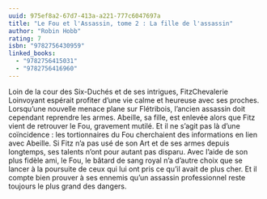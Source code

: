 ```yaml
---
uuid: 975ef8a2-67d7-413a-a221-777c6047697a
title: "Le Fou et l'Assassin, tome 2 : La fille de l'assassin"
author: "Robin Hobb"
rating: 7
isbn: "9782756430959"
linked_books:
  - "9782756415031"
  - "9782756416960"
---
```


Loin de la cour des Six-Duchés et de ses intrigues, FitzChevalerie Loinvoyant espérait profiter d’une vie calme et heureuse avec ses proches. Lorsqu’une nouvelle menace plane sur Flétribois, l’ancien assassin doit cependant reprendre les armes. Abeille, sa fille, est enlevée alors que Fitz vient de retrouver le Fou, gravement mutilé. Et il ne s’agit pas là d’une coïncidence : les tortionnaires du Fou cherchaient des informations en lien avec Abeille. Si Fitz n’a pas usé de son Art et de ses armes depuis longtemps, ses talents n’ont pour autant pas disparu. Avec l’aide de son plus fidèle ami, le Fou, le bâtard de sang royal n’a d’autre choix que se lancer à la poursuite de ceux qui lui ont pris ce qu’il avait de plus cher. Et il compte bien prouver à ses ennemis qu’un assassin professionnel reste toujours le plus grand des dangers.